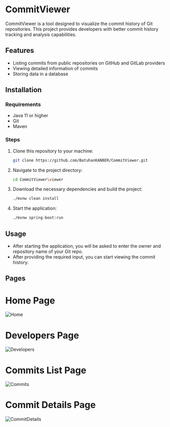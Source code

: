 # CommitViewer

CommitViewer is a tool designed to visualize the commit history of Git repositories. This project provides developers with better commit history tracking and analysis capabilities.

## Features

- Listing commits from public repositories on GitHub and GitLab providers
- Viewing detailed information of commits
- Storing data in a database

## Installation

### Requirements

- Java 11 or higher
- Git
- Maven

### Steps

1. Clone this repository to your machine:

    ```bash
    git clone https://github.com/BatuhanKANBER/CommitViewer.git
    ```

2. Navigate to the project directory:

    ```bash
    cd CommitViewer\viewer
    ```

3. Download the necessary dependencies and build the project:

    ```bash
    ./mvnw clean install
    ```

4. Start the application:

    ```bash
    ./mvnw spring-boot:run
    ```

## Usage

- After starting the application, you will be asked to enter the owner and repository name of your Git repo.
- After providing the required input, you can start viewing the commit history.

## Pages

# Home Page
![Home](https://github.com/user-attachments/assets/f9032aff-5f70-4150-bebb-63383e01c683)
# Developers Page
![Developers](https://github.com/user-attachments/assets/55433dc7-a7d3-41b7-9a3b-020de66d4ab1)
# Commits List Page
![Commits](https://github.com/user-attachments/assets/4bab360c-5d87-4dc8-84db-4f8a4740a01e)
# Commit Details Page
![CommitDetails](https://github.com/user-attachments/assets/50f500ba-5d5c-409e-8630-62611fed658e)

